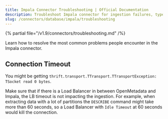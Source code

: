 ```yaml
---
title: Impala Connector Troubleshooting | Official Documentation
description: Troubleshoot Impala connector for ingestion failures, type mismatches, and driver issues.
slug: /connectors/database/impala/troubleshooting
---
```


{% partial file="/v1.9/connectors/troubleshooting.md" /%}

Learn how to resolve the most common problems people encounter in the Impala connector.

## Connection Timeout

You might be getting `thrift.transport.TTransport.TTransportException: TSocket read 0 bytes`.

Make sure that if there is a Load Balancer in between OpenMetadata and Impala, the LB timeout
is not impacting the ingestion. For example, when extracting data with a lot of partitions the `DESCRIBE`
command might take more than 60 seconds, so a Load Balancer with `Idle Timeout` at 60 seconds would
kill the connection.
